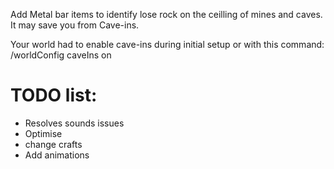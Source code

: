 Add Metal bar items to identify lose rock on the ceilling of mines and caves.
It may save you from Cave-ins.

Your world had to enable cave-ins during initial setup or with this command:
/worldConfig caveIns on

# TODO list:
- Resolves sounds issues
- Optimise 
- change crafts
- Add animations
